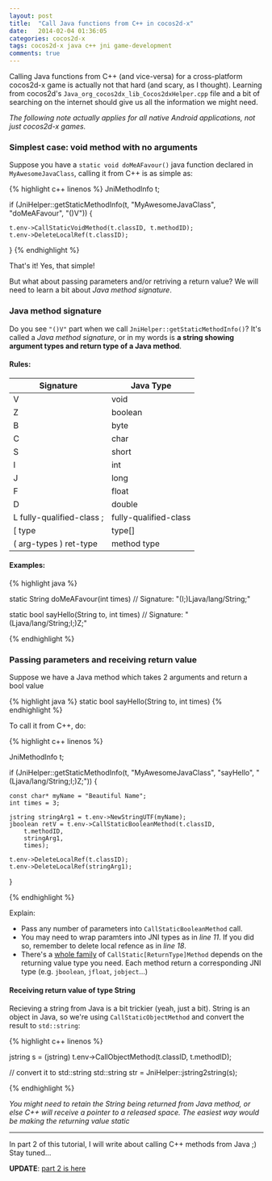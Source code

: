 ```yaml
---
layout: post
title:  "Call Java functions from C++ in cocos2d-x"
date:   2014-02-04 01:36:05
categories: cocos2d-x
tags: cocos2d-x java c++ jni game-development
comments: true
---
```


Calling Java functions from C++ (and vice-versa) for a cross-platform cocos2d-x game is actually not that hard (and scary, as I thought). Learning from cocos2d's `Java_org_cocos2dx_lib_Cocos2dxHelper.cpp` file and a bit of searching on the internet should give us all the information we might need.

_The following note actually applies for all native Android applications, not just cocos2d-x games._

### Simplest case: void method with no arguments

Suppose you have a `static void doMeAFavour()` java function declared in `MyAwesomeJavaClass`, calling it from C++ is as simple as:

{% highlight c++ linenos %}
JniMethodInfo t;

if (JniHelper::getStaticMethodInfo(t,
  "MyAwesomeJavaClass",
  "doMeAFavour",
  "()V")) {

    t.env->CallStaticVoidMethod(t.classID, t.methodID);
    t.env->DeleteLocalRef(t.classID);
}
{% endhighlight %}


That's it! Yes, that simple!

But what about passing parameters and/or retriving a return value? We will need to learn a bit about _Java method signature_.

### Java method signature

Do you see `"()V"` part when we call `JniHelper::getStaticMethodInfo()`? It's called a _Java method signature_, or in my words is **a  string showing argument types and return type of a Java method**.

#### Rules:

|         Signature         |        Java Type       |
|---------------------------|------------------------|
| V                         |  void                  |
| Z                         |  boolean               |
| B                         |  byte                  |
| C                         |  char                  |
| S                         |  short                 |
| I                         |  int                   |
| J                         |  long                  |
| F                         |  float                 |
| D                         |  double                |
| L fully-qualified-class ; |  fully-qualified-class |
| [ type                    |  type[]                |
| ( arg-types ) ret-type    |  method type           |


#### Examples:

{% highlight java %}

static String doMeAFavour(int times)
// Signature: "(I;)Ljava/lang/String;"

static bool sayHello(String to, int times)
// Signature: "(Ljava/lang/String;I;)Z;"

{% endhighlight %}

### Passing parameters and receiving return value

Suppose we have a Java method which takes 2 arguments and return a bool value

{% highlight java %}
static bool sayHello(String to, int times)
{% endhighlight %}

To call it from C++, do:

{% highlight c++ linenos %}

JniMethodInfo t;

if (JniHelper::getStaticMethodInfo(t,
  "MyAwesomeJavaClass",
  "sayHello",
  "(Ljava/lang/String;I;)Z;")) {

    const char* myName = "Beautiful Name";
    int times = 3;

    jstring stringArg1 = t.env->NewStringUTF(myName);
    jboolean retV = t.env->CallStaticBooleanMethod(t.classID,
        t.methodID,
        stringArg1,
        times);

    t.env->DeleteLocalRef(t.classID);
    t.env->DeleteLocalRef(stringArg1);
}

{% endhighlight %}

Explain:

- Pass any number of parameters into `CallStaticBooleanMethod` call.
- You may need to wrap paramters into JNI types as in _line 11_. If you did so, remember to delete local refence as in _line 18_.
- There's a [whole family](http://docs.oracle.com/javase/7/docs/technotes/guides/jni/spec/functions.html#wp4815) of `CallStatic[ReturnType]Method` depends on the
    returning value type you need. Each method return a corresponding JNI type (e.g. `jboolean`, `jfloat`, `jobject`...)

#### Receiving return value of type String

Recieving a string from Java is a bit trickier (yeah, just a bit). String is an object in Java, so we're using `CallStaticObjectMethod` and convert the result to `std::string`:

{% highlight c++ linenos %}

jstring s = (jstring) t.env->CallObjectMethod(t.classID,
        t.methodID);

// convert it to std::string
std::string str = JniHelper::jstring2string(s);

{% endhighlight %}

_You might need to retain the String being returned from Java method, or else C++ will receive a pointer to a released space. The easiest way would be making the returning value static_

---

In part 2 of this tutorial, I will write about calling C++ methods from Java ;) Stay tuned...

__UPDATE__: [part 2 is here](./call-cpp-functions-from-java.html)
